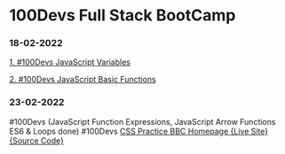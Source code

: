 # 100Devs Full Stack BootCamp
### 18-02-2022
[1. #100Devs JavaScript Variables](https://codepen.io/talal02/pen/QWOQjQO)

[2. #100Devs JavaScript Basic Functions](https://codepen.io/talal02/pen/RwjQWOo)
### 23-02-2022
#100Devs (JavaScript Function Expressions, JavaScript Arrow Functions ES6 & Loops done)
#100Devs [CSS Practice BBC Homepage {Live Site}](https://stream-unmarred-chalk.glitch.me/)  [{Source Code}](/BBC)